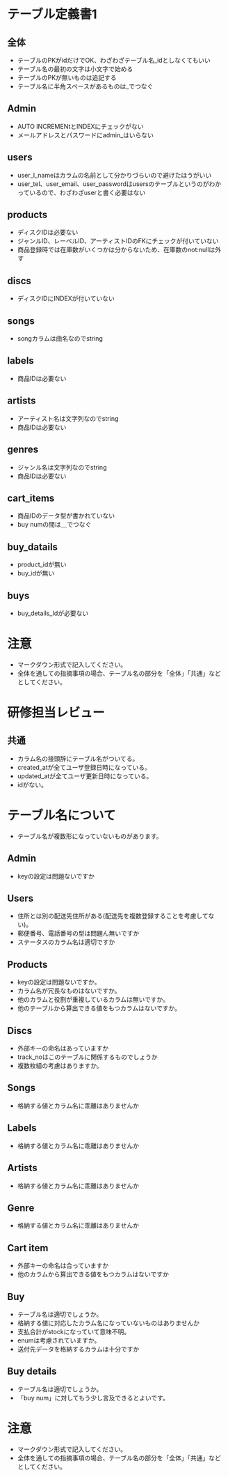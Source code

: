 # テーブル定義書1
## 全体
- テーブルのPKがidだけでOK、わざわざテーブル名_idとしなくてもいい
- テーブル名の最初の文字は小文字で始める
- テーブルのPKが無いものは追記する
- テーブル名に半角スペースがあるものは_でつなぐ

## Admin
- AUTO INCREMENtとINDEXにチェックがない
- メールアドレスとパスワードにadmin_はいらない

## users
- user_l_nameはカラムの名前として分かりづらいので避けたほうがいい
- user_tel、user_email、user_passwordはusersのテーブルというのがわかっているので、わざわざuserと書く必要はない

## products
- ディスクIDは必要ない
- ジャンルID、レーベルID、アーティストIDのFKにチェックが付いていない
- 商品登録時では在庫数がいくつかは分からないため、在庫数のnot:nullは外す

## discs
- ディスクIDにINDEXが付いていない

## songs
- songカラムは曲名なのでstring

## labels
- 商品IDは必要ない

## artists
- アーティスト名は文字列なのでstring
- 商品IDは必要ない

## genres
- ジャンル名は文字列なのでstring
- 商品IDは必要ない

## cart_items
- 商品IDのデータ型が書かれていない
- buy numの間は＿でつなぐ

## buy_datails
- product_idが無い
- buy_idが無い

## buys
- buy_details_Idが必要ない

# 注意
* マークダウン形式で記入してください。
* 全体を通しての指摘事項の場合、テーブル名の部分を「全体」「共通」などとしてください。

# 研修担当レビュー
## 共通
- カラム名の接頭辞にテーブル名がついてる。
- created_atが全てユーザ登録日時になっている。
- updated_atが全てユーザ更新日時になっている。
- idがない。

# テーブル名について
- テーブル名が複数形になっていないものがあります。

## Admin
- keyの設定は問題ないですか

## Users
- 住所とは別の配送先住所がある(配送先を複数登録することを考慮してない)。
- 郵便番号、電話番号の型は問題ん無いですか
- ステータスのカラム名は適切ですか
 
## Products
- keyの設定は問題ないですか。
- カラム名が冗長なものはないですか。
- 他のカラムと役割が重複しているカラムは無いですか。
- 他のテーブルから算出できる値をもつカラムはないですか。

## Discs
- 外部キーの命名はあっていますか
- track_noはこのテーブルに関係するものでしょうか
- 複数枚組の考慮はありますか。

## Songs
- 格納する値とカラム名に乖離はありませんか

## Labels
- 格納する値とカラム名に乖離はありませんか

## Artists
- 格納する値とカラム名に乖離はありませんか

## Genre
- 格納する値とカラム名に乖離はありませんか

## Cart item
- 外部キーの命名は合っていますか
- 他のカラムから算出できる値をもつカラムはないですか

## Buy
- テーブル名は適切でしょうか。
- 格納する値に対応したカラム名になっていないものはありませんか
- 支払合計がstockになっていて意味不明。
- enumは考慮されていますか。
- 送付先データを格納するカラムは十分ですか

## Buy details
- テーブル名は適切でしょうか。
- 「buy num」に対してもう少し言及できるとよいです。

# 注意
* マークダウン形式で記入してください。
* 全体を通しての指摘事項の場合、テーブル名の部分を「全体」「共通」などとしてください。

